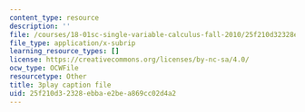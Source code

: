 ```yaml
---
content_type: resource
description: ''
file: /courses/18-01sc-single-variable-calculus-fall-2010/25f210d32328ebbae2bea869cc02d4a2_--lPz7VFnKI.srt
file_type: application/x-subrip
learning_resource_types: []
license: https://creativecommons.org/licenses/by-nc-sa/4.0/
ocw_type: OCWFile
resourcetype: Other
title: 3play caption file
uid: 25f210d3-2328-ebba-e2be-a869cc02d4a2
---
```


